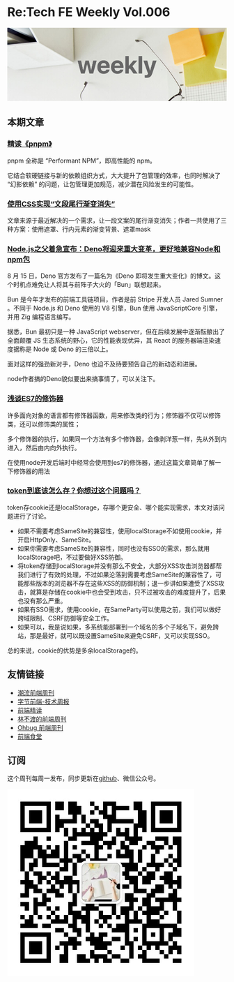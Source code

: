 # Re:Tech FE Weekly Vol.006

![](https://raw.githubusercontent.com/retech-fe/image-hosting/main/img/2022/08/08/11-10-04-9b39540aa9ffa2223c6198a222fb47a0-dcca450c-0118-4e49-b97a-d3c3b7571eb2-725b53.png)

## 本期文章

### [精读《pnpm》](https://mp.weixin.qq.com/s/xxNrtwGgjXLihkUmZ1sGzw)

pnpm 全称是 “Performant NPM”，即高性能的 npm。

它结合软硬链接与新的依赖组织方式，大大提升了包管理的效率，也同时解决了 “幻影依赖” 的问题，让包管理更加规范，减少潜在风险发生的可能性。


### [使用CSS实现“文段尾行渐变消失”](https://juejin.cn/post/7124611817732571172)

文章来源于最近解决的一个需求，让一段文案的尾行渐变消失；作者一共使用了三种方案：使用遮罩、行内元素的渐变背景、遮罩mask


### [Node.js之父着急宣布：Deno将迎来重大变革，更好地兼容Node和npm包](https://mp.weixin.qq.com/s?__biz=MjM5MDE0Mjc4MA==&mid=2651135791&idx=1&sn=ddf58246baed69c3765e9cfdf4bb8202&chksm=bdb8e77c8acf6e6ab91b339f02eacff5a00bcf6697088131c0df3a2709b6562280020846735a#rd)

8 月 15 日，Deno 官方发布了一篇名为《Deno 即将发生重大变化》的博文。这个时机点难免让人将其与前阵子大火的「Bun」联想起来。

Bun 是今年才发布的前端工具链项目，作者是前 Stripe 开发人员 Jared Sumner 。不同于 Node.js 和 Deno 使用的 V8 引擎，Bun 使用 JavaScriptCore 引擎，并用 Zig 编程语言编写。

据悉，Bun 最初只是一种 JavaScript webserver，但在后续发展中逐渐酝酿出了全面颠覆 JS 生态系统的野心，它的性能表现优异，其 React 的服务器端渲染速度据称是 Node 或 Deno 的三倍以上。

面对这样的强劲新对手，Deno 也迫不及待要预告自己的新动态和进展。

node作者搞的Deno貌似要出来搞事情了，可以关注下。

### [浅谈ES7的修饰器](https://juejin.cn/post/6844903636842053639?share_token=23875987-878c-4bdf-aa3f-dc1b843a75aa)

许多面向对象的语言都有修饰器函数，用来修改类的行为；修饰器不仅可以修饰类，还可以修饰类的属性；

多个修饰器的执行，如果同一个方法有多个修饰器，会像剥洋葱一样，先从外到内进入，然后由内向外执行。

在使用node开发后端时中经常会使用到es7的修饰器，通过这篇文章简单了解一下修饰器的用法

### [token到底该怎么存？你想过这个问题吗？](https://juejin.cn/post/7133940034675638303)

token存cookie还是localStorage，存哪个更安全、哪个能实现需求，本文对该问题进行了讨论。

- 如果不需要考虑SameSite的兼容性，使用localStorage不如使用cookie，并开启HttpOnly、SameSite。
- 如果你需要考虑SameSite的兼容性，同时也没有SSO的需求，那么就用localStorage吧，不过要做好XSS防御。
- 将token存储到localStorage并没有那么不安全，大部分XSS攻击浏览器都帮我们进行了有效的处理，不过如果沦落到需要考虑SameSite的兼容性了，可能那些版本的浏览器不存在这些XSS的防御机制；退一步讲如果遭受了XSS攻击，就算是存储在cookie中也会受到攻击，只不过被攻击的难度提升了，后果也没有那么严重。
- 如果有SSO需求，使用cookie，在SameParty可以使用之前，我们可以做好跨域限制、CSRF防御等安全工作。
- 如果可以，我是说如果，多系统能部署到一个域名的多个子域名下，避免跨站，那是最好，就可以既设置SameSite来避免CSRF，又可以实现SSO。

总的来说，cookie的优势是多余localStorage的。


## 友情链接

- [潮流前端周刊](https://github.com/tw93/weekly)
- [字节前端-技术周报](https://juejin.cn/user/4098589725834317)
- [前端精读](https://github.com/ascoders/weekly)
- [林不渡的前端周刊](https://fe-weekly.netlify.app/)
- [Ohbug 前端周刊](https://github.com/ohbug-org/weekly)
- [前端食堂](https://github.com/Geekhyt/weekly)

## 订阅

这个周刊每周一发布，同步更新在[github](https://github.com/retech-fe/weekly)、微信公众号。

![](https://raw.githubusercontent.com/retech-fe/image-hosting/main/img/2022/08/08/11-10-31-00dddeb5e5c7f41d76b8a886daf30c30-qrcode_for_gh_1ab4464eae79_430-173b0f.jpg)

